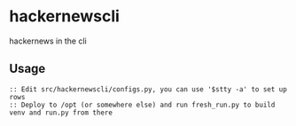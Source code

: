 # hackernewscli
hackernews in the cli

## Usage
````
:: Edit src/hackernewscli/configs.py, you can use '$stty -a' to set up rows
:: Deploy to /opt (or somewhere else) and run fresh_run.py to build venv and run.py from there
````
